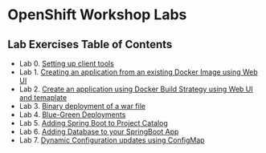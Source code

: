 # OpenShift Workshop Labs


## Lab Exercises Table of Contents
* Lab 0. [Setting up client tools](0-setting-up-client-tools.adoc)
* Lab 1. [Creating an application from an existing Docker Image using Web UI](1a-create-app-from-docker-image.adoc)
* Lab 2. [Create an application using Docker Build Strategy using Web UI and temaplate](2-create-app-using-docker-build.adoc)
* Lab 3. [Binary deployment of a war file](7-binary-deployment-war-file.adoc)
* Lab 4. [Blue-Green Deployments](9-bluegreen-deployments.adoc)
* Lab 5. [Adding Spring Boot to Project Catalog](15-adding-springboot-sti-to-catalog.adoc)
* Lab 6. [Adding Database to your SpringBoot App](16-adding-database-to-springboot-app.adoc)
* Lab 7. [Dynamic Configuration updates using ConfigMap](17-dynamic-config-updates-using-configmaps.adoc)
